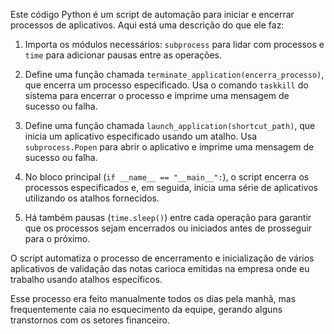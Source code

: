 Este código Python é um script de automação para iniciar e encerrar processos de aplicativos. Aqui está uma descrição do que ele faz:

1. Importa os módulos necessários: `subprocess` para lidar com processos e `time` para adicionar pausas entre as operações.

2. Define uma função chamada `terminate_application(encerra_processo)`, que encerra um processo especificado. Usa o comando `taskkill` do sistema para encerrar o processo e imprime uma mensagem de sucesso ou falha.

3. Define uma função chamada `launch_application(shortcut_path)`, que inicia um aplicativo especificado usando um atalho. Usa `subprocess.Popen` para abrir o aplicativo e imprime uma mensagem de sucesso ou falha.

4. No bloco principal (`if __name__ == "__main__":`), o script encerra os processos especificados e, em seguida, inicia uma série de aplicativos utilizando os atalhos fornecidos.

5. Há também pausas (`time.sleep()`) entre cada operação para garantir que os processos sejam encerrados ou iniciados antes de prosseguir para o próximo.

O script automatiza o processo de encerramento e inicialização de vários aplicativos de validação das notas carioca emitidas na empresa onde eu trabalho usando atalhos específicos.

Esse processo era feito manualmente todos os dias pela manhã, mas frequentemente caia no esquecimento da equipe, gerando alguns transtornos com os setores financeiro.
